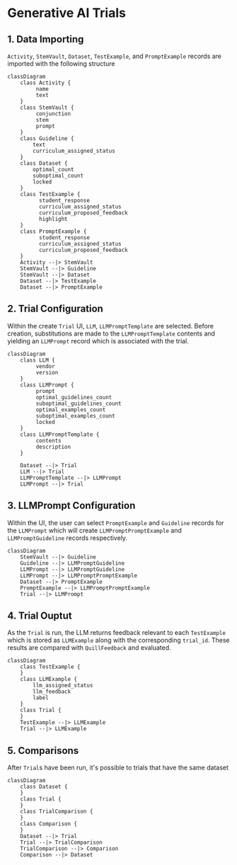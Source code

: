 # Generative AI Trials

## 1. Data Importing

`Activity`, `StemVault`, `Dataset`, `TestExample`, and `PromptExample` records are imported with the following structure

```mermaid
classDiagram
    class Activity {
         name
         text
    }
    class StemVault {
         conjunction
         stem
         prompt
    }
    class Guideline {
        text
        curriculum_assigned_status
    }
    class Dataset {
        optimal_count
        suboptimal_count
        locked
    }
    class TestExample {
          student_response
          curriculum_assigned_status
          curriculum_proposed_feedback
          highlight
    }
    class PromptExample {
          student_response
          curriculum_assigned_status
          curriculum_proposed_feedback
    }
    Activity --|> StemVault
    StemVault --|> Guideline
    StemVault --|> Dataset
    Dataset --|> TestExample
    Dataset --|> PromptExample
```

## 2. Trial Configuration

Within the create `Trial` UI, `LLM`, `LLMPromptTemplate` are selected. Before creation, substitutions are made to the `LLMPromptTemplate` contents and yielding an `LLMPrompt` record which is associated with the trial.

```mermaid
classDiagram
    class LLM {
         vendor
         version
    }
    class LLMPrompt {
         prompt
         optimal_guidelines_count
         suboptimal_guidelines_count
         optimal_examples_count
         suboptimal_examples_count
         locked
    }
    class LLMPromptTemplate {
         contents
         description
    }

    Dataset --|> Trial
    LLM --|> Trial
    LLMPromptTemplate --|> LLMPrompt
    LLMPrompt --|> Trial
```

## 3. LLMPrompt Configuration

Within the UI, the user can select `PromptExample` and `Guideline` records for the `LLMPrompt` which will create `LLMPromptPromptExample` and `LLMPromptGuideline` records respectively.

```mermaid
classDiagram
    StemVault --|> Guideline
    Guideline --|> LLMPromptGuideline
    LLMPrompt --|> LLMPromptGuideline
    LLMPrompt --|> LLMPromptPromptExample
    Dataset --|> PromptExample
    PromptExample --|> LLMPromptPromptExample
    Trial --|> LLMPrompt
```

## 4. Trial Ouptut

As the `Trial` is run, the LLM returns feedback relevant to each `TestExample` which is stored as `LLMExample` along with the corresponding `trial_id`.   These results are compared with `QuillFeedback` and evaluated.

```mermaid
classDiagram
    class TestExample {
    }
    class LLMExample {
        llm_assigned_status
        llm_feedback
        label
    }
    class Trial {
    }
    TestExample --|> LLMExample
    Trial --|> LLMExample
```

## 5. Comparisons

After `Trial`s have been run, it's possible to trials that have the same dataset

```mermaid
classDiagram
    class Dataset {
    }
    class Trial {
    }
    class TrialComparison {
    }
    class Comparison {
    }
    Dataset --|> Trial
    Trial --|> TrialComparison
    TrialComparison --|> Comparison
    Comparison --|> Dataset
```
